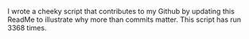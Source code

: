 I wrote a cheeky script that contributes to my Github by updating this ReadMe to illustrate why more than commits matter. This script has run 3368 times.